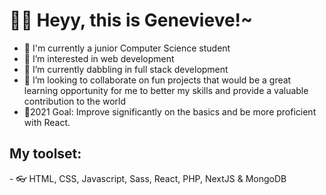 <h1>👋😁 Heyy, this is Genevieve!~</h1>

- 🎒 I'm currently a junior Computer Science student
- 👀 I’m interested in web development
- 🌱 I’m currently dabbling in full stack development
- 💞️ I’m looking to collaborate on fun projects that would be a great learning opportunity for me to better my skills and provide a valuable contribution to the world
- 💛2021 Goal: Improve significantly on the basics and be more proficient with React.

<h2>My toolset: </h2>
- 👓 HTML, CSS, Javascript, Sass, React, PHP, NextJS & MongoDB 
